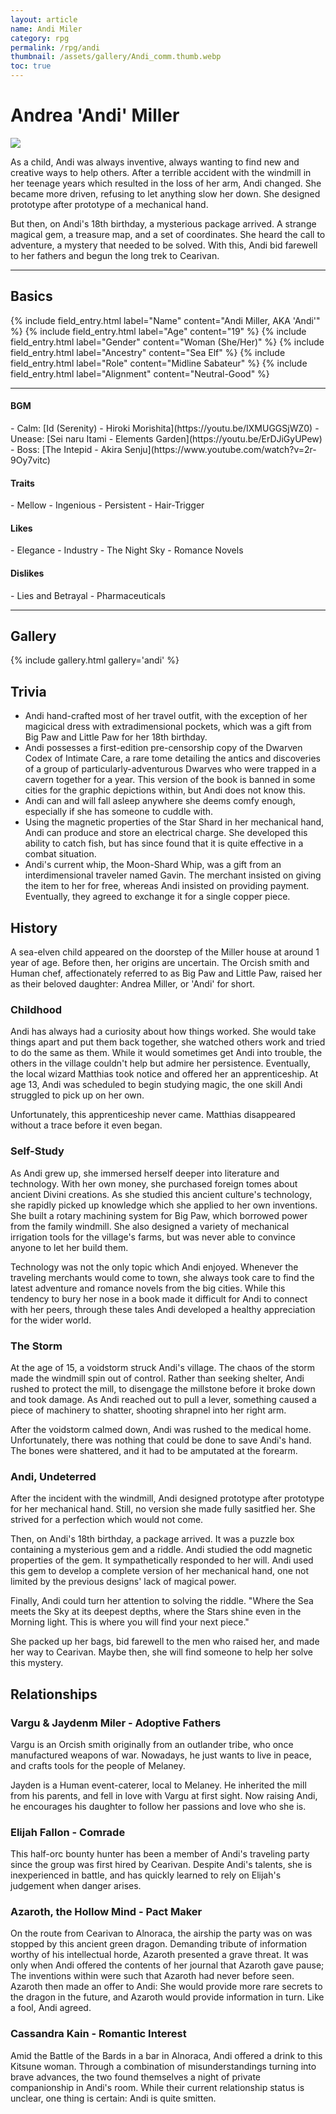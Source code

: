 ```yaml
---
layout: article
name: Andi Miler
category: rpg
permalink: /rpg/andi
thumbnail: /assets/gallery/Andi_comm.thumb.webp
toc: true
---
```


# Andrea 'Andi' Miller

<img src="{{page.thumbnail}}" class="article_art">

As a child, Andi was always inventive, always wanting to find new and creative ways to help others. After a terrible accident with the windmill in her teenage years which resulted in the loss of her arm, Andi changed. She became more driven, refusing to let anything slow her down. She designed prototype after prototype of a mechanical hand. 

But then, on Andi's 18th birthday, a mysterious package arrived. A strange magical gem, a treasure map, and a set of coordinates. She heard the call to adventure, a mystery that needed to be solved. With this, Andi bid farewell to her fathers and begun the long trek to Cearivan.

<hr class="artice_excerpt_end">

## Basics

<div class="field_list">    
    {% include field_entry.html label="Name" content="Andi Miller, AKA 'Andi'" %}
    {% include field_entry.html label="Age" content="19" %}
    {% include field_entry.html label="Gender" content="Woman (She/Her)" %}
    {% include field_entry.html label="Ancestry" content="Sea Elf" %}
    {% include field_entry.html label="Role" content="Midline Sabateur" %}
    {% include field_entry.html label="Alignment" content="Neutral-Good" %}
</div>

---

<div class="list_list">
<div class="list_list_entry" markdown="1"> 
<h4 class="list_heading">BGM</h4>
- Calm: [Id (Serenity) - Hiroki Morishita](https://youtu.be/IXMUGGSjWZ0)
- Unease: [Sei naru Itami - Elements Garden](https://youtu.be/ErDJiGyUPew)
- Boss: [The Intepid - Akira Senju](https://www.youtube.com/watch?v=2r-9Oy7vitc)
</div>

<div class="list_list_entry" markdown="1"> 
<h4 class="list_heading">Traits</h4>
- Mellow
- Ingenious
- Persistent
- Hair-Trigger
</div>

<div class="list_list_entry" markdown="1"> 
<h4 class="list_heading">Likes</h4>
- Elegance
- Industry
- The Night Sky
- Romance Novels
</div>

<div class="list_list_entry" markdown="1"> 
<h4 class="list_heading">Dislikes</h4>
- Lies and Betrayal
- Pharmaceuticals
</div>
</div>

---

## Gallery

{% include gallery.html gallery='andi' %}

## Trivia

- Andi hand-crafted most of her travel outfit, with the exception of her magicical dress with extradimensional pockets, which was a gift from Big Paw and Little Paw for her 18th birthday.
- Andi possesses a first-edition pre-censorship copy of the Dwarven Codex of Intimate Care, a rare tome detailing the antics and discoveries of a group of particularly-adventurous Dwarves who were trapped in a cavern together for a year. This version of the book is banned in some cities for the graphic depictions within, but Andi does not know this.
- Andi can and will fall asleep anywhere she deems comfy enough, especially if she has someone to cuddle with.
- Using the magnetic properties of the Star Shard in her mechanical hand, Andi can produce and store an electrical charge. She developed this ability to catch fish, but has since found that it is quite effective in a combat situation.
- Andi's current whip, the Moon-Shard Whip, was a gift from an interdimensional traveler named Gavin. The merchant insisted on giving the item to her for free, whereas Andi insisted on providing payment. Eventually, they agreed to exchange it for a single copper piece.

## History

A sea-elven child appeared on the doorstep of the Miller house at around 1 year of age. Before then, her origins are uncertain. The Orcish smith and Human chef, affectionately referred to as Big Paw and Little Paw, raised her as their beloved daughter: Andrea Miller, or 'Andi' for short.

### Childhood

Andi has always had a curiosity about how things worked. She would take things apart and put them back together, she watched others work and tried to do the same as them. While it would sometimes get Andi into trouble, the others in the village couldn't help but admire her persistence. Eventually, the local wizard Matthias took notice and offered her an apprenticeship. At age 13, Andi was scheduled to begin studying magic, the one skill Andi struggled to pick up on her own.

Unfortunately, this apprenticeship never came. Matthias disappeared without a trace before it even began.

### Self-Study

As Andi grew up, she immersed herself deeper into literature and technology. With her own money, she purchased foreign tomes about ancient Divini creations. As she studied this ancient culture's technology, she rapidly picked up knowledge which she applied to her own inventions. She built a rotary machining system for Big Paw, which borrowed power from the family windmill. She also designed a variety of mechanical irrigation tools for the village's farms, but was never able to convince anyone to let her build them.

Technology was not the only topic which Andi enjoyed. Whenever the traveling merchants would come to town, she always took care to find the latest adventure and romance novels from the big cities. While this tendency to bury her nose in a book made it difficult for Andi to connect with her peers, through these tales Andi developed a healthy appreciation for the wider world.

### The Storm

At the age of 15, a voidstorm struck Andi's village. The chaos of the storm made the windmill spin out of control. Rather than seeking shelter, Andi rushed to protect the mill, to disengage the millstone before it broke down and took damage. As Andi reached out to pull a lever, something caused a piece of machinery to shatter, shooting shrapnel into her right arm.

After the voidstorm calmed down, Andi was rushed to the medical home. Unfortunately, there was nothing that could be done to save Andi's hand. The bones were shattered, and it had to be amputated at the forearm.

### Andi, Undeterred

After the incident with the windmill, Andi designed prototype after prototype for her mechanical hand. Still, no version she made fully sasitfied her. She strived for a perfection which would not come.

Then, on Andi's 18th birthday, a package arrived. It was a puzzle box containing a mysterious gem and a riddle. Andi studied the odd magnetic properties of the gem. It sympathetically responded to her will. Andi used this gem to develop a complete version of her mechanical hand, one not limited by the previous designs' lack of magical power.

Finally, Andi could turn her attention to solving the riddle. "Where the Sea meets the Sky at its deepest depths, where the Stars shine even in the Morning light. This is where you will find your next piece."

She packed up her bags, bid farewell to the men who raised her, and made her way to Cearivan. Maybe then, she will find someone to help her solve this mystery.

## Relationships

### Vargu & Jaydenm Miler - Adoptive Fathers

Vargu is an Orcish smith originally from an outlander tribe, who once manufactured weapons of war. Nowadays, he just wants to live in peace, and crafts tools for the people of Melaney.

Jayden is a Human event-caterer, local to Melaney. He inherited the mill from his parents, and fell in love with Vargu at first sight. Now raising Andi, he encourages his daughter to follow her passions and love who she is.

### Elijah Fallon - Comrade

This half-orc bounty hunter has been a member of Andi's traveling party since the group was first hired by Cearivan. Despite Andi's talents, she is inexperienced in battle, and has quickly learned to rely on Elijah's judgement when danger arises.

### Azaroth, the Hollow Mind - Pact Maker

On the route from Cearivan to Alnoraca, the airship the party was on was stopped by this ancient green dragon. Demanding tribute of information worthy of his intellectual horde, Azaroth presented a grave threat. It was only when Andi offered the contents of her journal that Azaroth gave pause; The inventions within were such that Azaroth had never before seen. Azaroth then made an offer to Andi: She would provide more rare secrets to the dragon in the future, and Azaroth would provide information in turn. Like a fool, Andi agreed.

### Cassandra Kain - Romantic Interest

Amid the Battle of the Bards in a bar in Alnoraca, Andi offered a drink to this Kitsune woman. Through a combination of misunderstandings turning into brave advances, the two found themselves a night of private companionship in Andi's room. While their current relationship status is unclear, one thing is certain: Andi is quite smitten.

